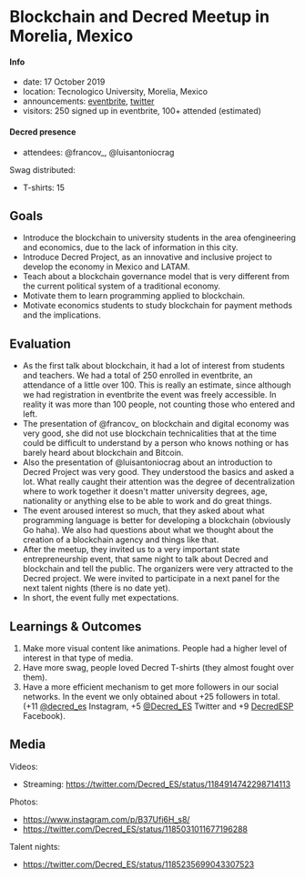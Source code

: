 # Blockchain and Decred Meetup in Morelia, Mexico

#### Info

- date: 17 October 2019
- location: Tecnologico University, Morelia, Mexico
- announcements: [eventbrite](https://www.eventbrite.com.mx/e/introduccion-a-blockchain-bitcoin-decred-tickets-75202720361), [twitter](https://twitter.com/Decred_ES/status/1179884535313506305)
- visitors: 250 signed up in eventbrite, 100+ attended (estimated)

#### Decred presence

- attendees: @francov\_, @luisantoniocrag

Swag distributed:

- T-shirts: 15

## Goals

- Introduce the blockchain to university students in the area of ​​engineering and economics, due to the lack of information in this city.
- Introduce Decred Project, as an innovative and inclusive project to develop the economy in Mexico and LATAM.
- Teach about a blockchain governance model that is very different from the current political system of a traditional economy.
- Motivate them to learn programming applied to blockchain.
- Motivate economics students to study blockchain for payment methods and the implications.

## Evaluation

- As the first talk about blockchain, it had a lot of interest from students and teachers. We had a total of 250 enrolled in eventbrite, an attendance of a little over 100. This is really an estimate, since although we had registration in eventbrite the event was freely accessible. In reality it was more than 100 people, not counting those who entered and left.
- The presentation of @francov\_ on blockchain and digital economy was very good, she did not use blockchain technicalities that at the time could be difficult to understand by a person who knows nothing or has barely heard about blockchain and Bitcoin.
- Also the presentation of @luisantoniocrag about an introduction to Decred Project was very good. They understood the basics and asked a lot. What really caught their attention was the degree of decentralization where to work together it doesn't matter university degrees, age, nationality or anything else to be able to work and do great things.
- The event aroused interest so much, that they asked about what programming language is better for developing a blockchain (obviously Go haha). We also had questions about what we thought about the creation of a blockchain agency and things like that.
- After the meetup, they invited us to a very important state entrepreneurship event, that same night to talk about Decred and blockchain and tell the public. The organizers were very attracted to the Decred project. We were invited to participate in a next panel for the next talent nights (there is no date yet).
- In short, the event fully met expectations.

## Learnings & Outcomes

1. Make more visual content like animations. People had a higher level of interest in that type of media.
2. Have more swag, people loved Decred T-shirts (they almost fought over them).
3. Have a more efficient mechanism to get more followers in our social networks. In the event we only obtained about +25 followers in total. (+11 [@decred_es](https://www.instagram.com/decred_es/) Instagram, +5 [@Decred_ES](https://twitter.com/Decred_ES) Twitter and +9 [DecredESP](https://www.facebook.com/DecredESP/) Facebook).

## Media

Videos:

- Streaming: https://twitter.com/Decred_ES/status/1184914742298714113

Photos:

- https://www.instagram.com/p/B37Ufi6H_s8/
- https://twitter.com/Decred_ES/status/1185031011677196288

Talent nights:

- https://twitter.com/Decred_ES/status/1185235699043307523
